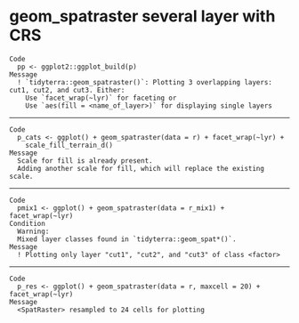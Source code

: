 # geom_spatraster several layer with CRS

    Code
      pp <- ggplot2::ggplot_build(p)
    Message
      ! `tidyterra::geom_spatraster()`: Plotting 3 overlapping layers: cut1, cut2, and cut3. Either:
        Use `facet_wrap(~lyr)` for faceting or
        Use `aes(fill = <name_of_layer>)` for displaying single layers

---

    Code
      p_cats <- ggplot() + geom_spatraster(data = r) + facet_wrap(~lyr) +
        scale_fill_terrain_d()
    Message
      Scale for fill is already present.
      Adding another scale for fill, which will replace the existing scale.

---

    Code
      pmix1 <- ggplot() + geom_spatraster(data = r_mix1) + facet_wrap(~lyr)
    Condition
      Warning:
      Mixed layer classes found in `tidyterra::geom_spat*()`.
    Message
      ! Plotting only layer "cut1", "cut2", and "cut3" of class <factor>

---

    Code
      p_res <- ggplot() + geom_spatraster(data = r, maxcell = 20) + facet_wrap(~lyr)
    Message
      <SpatRaster> resampled to 24 cells for plotting

